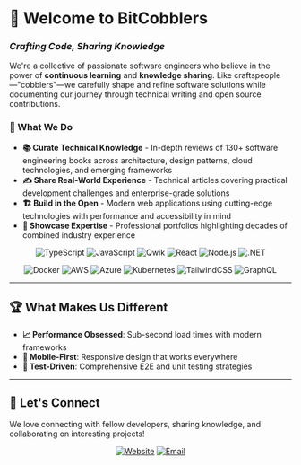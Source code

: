 # 👋 Welcome to BitCobblers
### *Crafting Code, Sharing Knowledge*

We're a collective of passionate software engineers who believe in the power of **continuous learning** and **knowledge sharing**. Like craftspeople—"cobblers"—we carefully shape and refine software solutions while documenting our journey through technical writing and open source contributions.

### 🎯 What We Do

- **📚 Curate Technical Knowledge** - In-depth reviews of 130+ software engineering books across architecture, design patterns, cloud technologies, and emerging frameworks
- **✍️ Share Real-World Experience** - Technical articles covering practical development challenges and enterprise-grade solutions
- **🏗️ Build in the Open** - Modern web applications using cutting-edge technologies with performance and accessibility in mind
- **👥 Showcase Expertise** - Professional portfolios highlighting decades of combined industry experience

<div align="center">

![TypeScript](https://img.shields.io/badge/-TypeScript-3178C6?style=flat-square&logo=typescript&logoColor=white)
![JavaScript](https://img.shields.io/badge/-JavaScript-F7DF1E?style=flat-square&logo=javascript&logoColor=black)
![Qwik](https://img.shields.io/badge/-Qwik-AC7EF4?style=flat-square&logo=qwik&logoColor=white)
![React](https://img.shields.io/badge/-React-61DAFB?style=flat-square&logo=react&logoColor=black)
![Node.js](https://img.shields.io/badge/-Node.js-339933?style=flat-square&logo=node.js&logoColor=white)
![.NET](https://img.shields.io/badge/-.NET-512BD4?style=flat-square&logo=dotnet&logoColor=white)

![Docker](https://img.shields.io/badge/-Docker-2496ED?style=flat-square&logo=docker&logoColor=white)
![AWS](https://img.shields.io/badge/-AWS-232F3E?style=flat-square&logo=amazon-aws&logoColor=white)
![Azure](https://img.shields.io/badge/-Azure-0078D4?style=flat-square&logo=microsoft-azure&logoColor=white)
![Kubernetes](https://img.shields.io/badge/-Kubernetes-326CE5?style=flat-square&logo=kubernetes&logoColor=white)
![TailwindCSS](https://img.shields.io/badge/-TailwindCSS-38B2AC?style=flat-square&logo=tailwind-css&logoColor=white)
![GraphQL](https://img.shields.io/badge/-GraphQL-E10098?style=flat-square&logo=graphql&logoColor=white)

</div>

---

## 🏆 What Makes Us Different

- **📈 Performance Obsessed**: Sub-second load times with modern frameworks
- **📱 Mobile-First**: Responsive design that works everywhere
- **🧪 Test-Driven**: Comprehensive E2E and unit testing strategies

---

## 🤝 Let's Connect

We love connecting with fellow developers, sharing knowledge, and collaborating on interesting projects!

<div align="center">

[![Website](https://img.shields.io/badge/🌐_Visit_Our_Blog-bitcobblers.com-0ea5e9?style=for-the-badge)](https://bitcobblers.com)
[![Email](https://img.shields.io/badge/📧_Contact_Us-team@bitcobblers.com-EA4335?style=for-the-badge&logo=gmail&logoColor=white)](mailto:team@bitcobblers.com)

</div>
